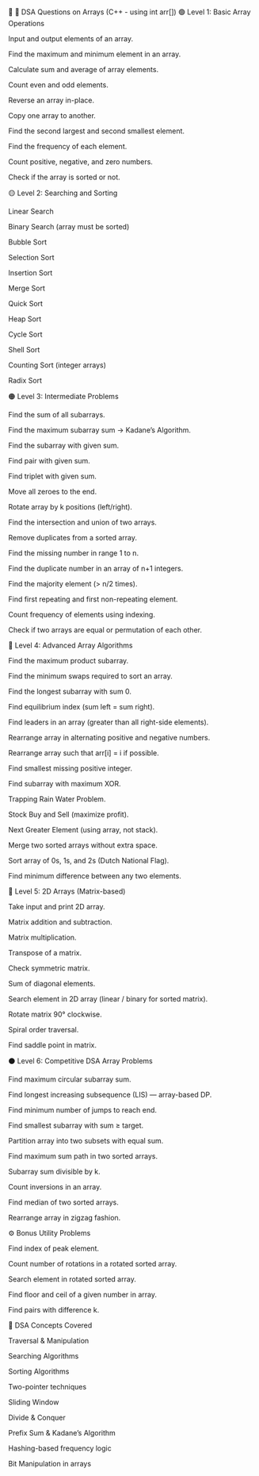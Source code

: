 🧩 📘 DSA Questions on Arrays (C++ - using int arr[])
🟢 Level 1: Basic Array Operations

Input and output elements of an array.

Find the maximum and minimum element in an array.

Calculate sum and average of array elements.

Count even and odd elements.

Reverse an array in-place.

Copy one array to another.

Find the second largest and second smallest element.

Find the frequency of each element.

Count positive, negative, and zero numbers.

Check if the array is sorted or not.

🟡 Level 2: Searching and Sorting

Linear Search

Binary Search (array must be sorted)

Bubble Sort

Selection Sort

Insertion Sort

Merge Sort

Quick Sort

Heap Sort

Cycle Sort

Shell Sort

Counting Sort (integer arrays)

Radix Sort

🟠 Level 3: Intermediate Problems

Find the sum of all subarrays.

Find the maximum subarray sum → Kadane’s Algorithm.

Find the subarray with given sum.

Find pair with given sum.

Find triplet with given sum.

Move all zeroes to the end.

Rotate array by k positions (left/right).

Find the intersection and union of two arrays.

Remove duplicates from a sorted array.

Find the missing number in range 1 to n.

Find the duplicate number in an array of n+1 integers.

Find the majority element (> n/2 times).

Find first repeating and first non-repeating element.

Count frequency of elements using indexing.

Check if two arrays are equal or permutation of each other.

🔵 Level 4: Advanced Array Algorithms

Find the maximum product subarray.

Find the minimum swaps required to sort an array.

Find the longest subarray with sum 0.

Find equilibrium index (sum left = sum right).

Find leaders in an array (greater than all right-side elements).

Rearrange array in alternating positive and negative numbers.

Rearrange array such that arr[i] = i if possible.

Find smallest missing positive integer.

Find subarray with maximum XOR.

Trapping Rain Water Problem.

Stock Buy and Sell (maximize profit).

Next Greater Element (using array, not stack).

Merge two sorted arrays without extra space.

Sort array of 0s, 1s, and 2s (Dutch National Flag).

Find minimum difference between any two elements.

🔴 Level 5: 2D Arrays (Matrix-based)

Take input and print 2D array.

Matrix addition and subtraction.

Matrix multiplication.

Transpose of a matrix.

Check symmetric matrix.

Sum of diagonal elements.

Search element in 2D array (linear / binary for sorted matrix).

Rotate matrix 90° clockwise.

Spiral order traversal.

Find saddle point in matrix.

⚫ Level 6: Competitive DSA Array Problems

Find maximum circular subarray sum.

Find longest increasing subsequence (LIS) — array-based DP.

Find minimum number of jumps to reach end.

Find smallest subarray with sum ≥ target.

Partition array into two subsets with equal sum.

Find maximum sum path in two sorted arrays.

Subarray sum divisible by k.

Count inversions in an array.

Find median of two sorted arrays.

Rearrange array in zigzag fashion.

⚙️ Bonus Utility Problems

Find index of peak element.

Count number of rotations in a rotated sorted array.

Search element in rotated sorted array.

Find floor and ceil of a given number in array.

Find pairs with difference k.

🧠 DSA Concepts Covered

Traversal & Manipulation

Searching Algorithms

Sorting Algorithms

Two-pointer techniques

Sliding Window

Divide & Conquer

Prefix Sum & Kadane’s Algorithm

Hashing-based frequency logic

Bit Manipulation in arrays